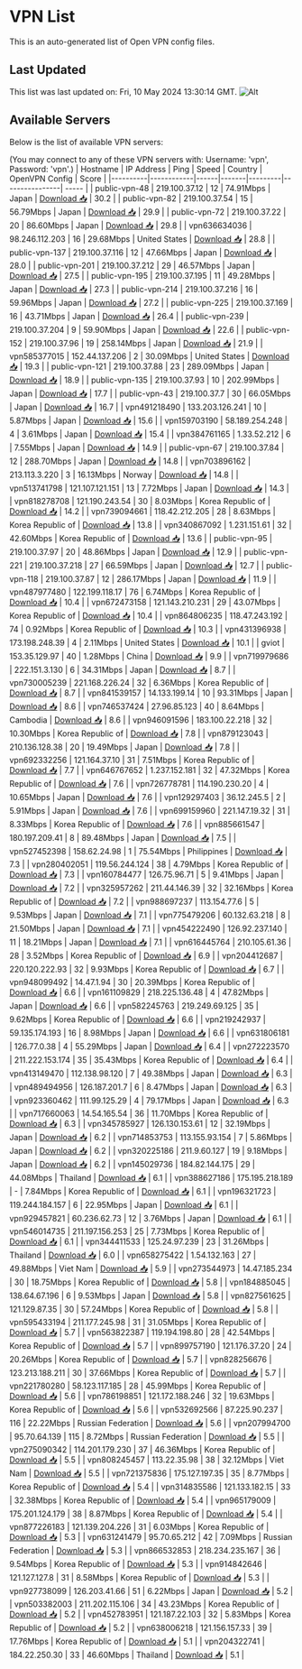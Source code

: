 # VPN List

This is an auto-generated list of Open VPN config files.

## Last Updated

This list was last updated on: Fri, 10 May 2024 13:30:14 GMT.
![Alt](https://repobeats.axiom.co/api/embed/186b98318ef1479477931607c1ad7d823f12451f.svg "Repobeats analytics image")

## Available Servers

Below is the list of available VPN servers:

(You may connect to any of these VPN servers with: Username: 'vpn', Password: 'vpn'.)
| Hostname | IP Address | Ping | Speed | Country | OpenVPN Config | Score |
|----------|------------|------|-------|---------|----------------| ----- |
| public-vpn-48 | 219.100.37.12 | 12 | 74.91Mbps | Japan | [Download 📥](./configs/server_0_JP.ovpn) | 30.2 |
| public-vpn-82 | 219.100.37.54 | 15 | 56.79Mbps | Japan | [Download 📥](./configs/server_1_JP.ovpn) | 29.9 |
| public-vpn-72 | 219.100.37.22 | 20 | 86.60Mbps | Japan | [Download 📥](./configs/server_2_JP.ovpn) | 29.8 |
| vpn636634036 | 98.246.112.203 | 16 | 29.68Mbps | United States | [Download 📥](./configs/server_3_US.ovpn) | 28.8 |
| public-vpn-137 | 219.100.37.116 | 12 | 47.66Mbps | Japan | [Download 📥](./configs/server_4_JP.ovpn) | 28.0 |
| public-vpn-201 | 219.100.37.212 | 29 | 46.57Mbps | Japan | [Download 📥](./configs/server_5_JP.ovpn) | 27.5 |
| public-vpn-195 | 219.100.37.195 | 11 | 49.28Mbps | Japan | [Download 📥](./configs/server_6_JP.ovpn) | 27.3 |
| public-vpn-214 | 219.100.37.216 | 16 | 59.96Mbps | Japan | [Download 📥](./configs/server_7_JP.ovpn) | 27.2 |
| public-vpn-225 | 219.100.37.169 | 16 | 43.71Mbps | Japan | [Download 📥](./configs/server_8_JP.ovpn) | 26.4 |
| public-vpn-239 | 219.100.37.204 | 9 | 59.90Mbps | Japan | [Download 📥](./configs/server_9_JP.ovpn) | 22.6 |
| public-vpn-152 | 219.100.37.96 | 19 | 258.14Mbps | Japan | [Download 📥](./configs/server_10_JP.ovpn) | 21.9 |
| vpn585377015 | 152.44.137.206 | 2 | 30.09Mbps | United States | [Download 📥](./configs/server_11_US.ovpn) | 19.3 |
| public-vpn-121 | 219.100.37.88 | 23 | 289.09Mbps | Japan | [Download 📥](./configs/server_12_JP.ovpn) | 18.9 |
| public-vpn-135 | 219.100.37.93 | 10 | 202.99Mbps | Japan | [Download 📥](./configs/server_13_JP.ovpn) | 17.7 |
| public-vpn-43 | 219.100.37.7 | 30 | 66.05Mbps | Japan | [Download 📥](./configs/server_14_JP.ovpn) | 16.7 |
| vpn491218490 | 133.203.126.241 | 10 | 5.87Mbps | Japan | [Download 📥](./configs/server_15_JP.ovpn) | 15.6 |
| vpn159703190 | 58.189.254.248 | 4 | 3.61Mbps | Japan | [Download 📥](./configs/server_16_JP.ovpn) | 15.4 |
| vpn384761165 | 1.33.52.212 | 6 | 7.55Mbps | Japan | [Download 📥](./configs/server_17_JP.ovpn) | 14.9 |
| public-vpn-67 | 219.100.37.84 | 12 | 288.70Mbps | Japan | [Download 📥](./configs/server_18_JP.ovpn) | 14.8 |
| vpn703896162 | 213.113.3.220 | 3 | 16.13Mbps | Norway | [Download 📥](./configs/server_19_NO.ovpn) | 14.8 |
| vpn513741798 | 121.107.121.151 | 13 | 7.72Mbps | Japan | [Download 📥](./configs/server_20_JP.ovpn) | 14.3 |
| vpn818278708 | 121.190.243.54 | 30 | 8.03Mbps | Korea Republic of | [Download 📥](./configs/server_21_KR.ovpn) | 14.2 |
| vpn739094661 | 118.42.212.205 | 28 | 8.63Mbps | Korea Republic of | [Download 📥](./configs/server_22_KR.ovpn) | 13.8 |
| vpn340867092 | 1.231.151.61 | 32 | 42.60Mbps | Korea Republic of | [Download 📥](./configs/server_23_KR.ovpn) | 13.6 |
| public-vpn-95 | 219.100.37.97 | 20 | 48.86Mbps | Japan | [Download 📥](./configs/server_24_JP.ovpn) | 12.9 |
| public-vpn-221 | 219.100.37.218 | 27 | 66.59Mbps | Japan | [Download 📥](./configs/server_25_JP.ovpn) | 12.7 |
| public-vpn-118 | 219.100.37.87 | 12 | 286.17Mbps | Japan | [Download 📥](./configs/server_26_JP.ovpn) | 11.9 |
| vpn487977480 | 122.199.118.17 | 76 | 6.74Mbps | Korea Republic of | [Download 📥](./configs/server_27_KR.ovpn) | 10.4 |
| vpn672473158 | 121.143.210.231 | 29 | 43.07Mbps | Korea Republic of | [Download 📥](./configs/server_28_KR.ovpn) | 10.4 |
| vpn864806235 | 118.47.243.192 | 74 | 0.92Mbps | Korea Republic of | [Download 📥](./configs/server_29_KR.ovpn) | 10.3 |
| vpn431396938 | 173.198.248.39 | 4 | 2.11Mbps | United States | [Download 📥](./configs/server_30_US.ovpn) | 10.1 |
| gviot | 153.35.129.97 | 40 | 1.28Mbps | China | [Download 📥](./configs/server_31_CN.ovpn) | 9.9 |
| vpn719979686 | 222.151.3.130 | 6 | 34.31Mbps | Japan | [Download 📥](./configs/server_32_JP.ovpn) | 8.7 |
| vpn730005239 | 221.168.226.24 | 32 | 6.36Mbps | Korea Republic of | [Download 📥](./configs/server_33_KR.ovpn) | 8.7 |
| vpn841539157 | 14.133.199.14 | 10 | 93.31Mbps | Japan | [Download 📥](./configs/server_34_JP.ovpn) | 8.6 |
| vpn746537424 | 27.96.85.123 | 40 | 8.64Mbps | Cambodia | [Download 📥](./configs/server_35_KH.ovpn) | 8.6 |
| vpn946091596 | 183.100.22.218 | 32 | 10.30Mbps | Korea Republic of | [Download 📥](./configs/server_36_KR.ovpn) | 7.8 |
| vpn879123043 | 210.136.128.38 | 20 | 19.49Mbps | Japan | [Download 📥](./configs/server_37_JP.ovpn) | 7.8 |
| vpn692332256 | 121.164.37.10 | 31 | 7.51Mbps | Korea Republic of | [Download 📥](./configs/server_38_KR.ovpn) | 7.7 |
| vpn646767652 | 1.237.152.181 | 32 | 47.32Mbps | Korea Republic of | [Download 📥](./configs/server_39_KR.ovpn) | 7.6 |
| vpn726778781 | 114.190.230.20 | 4 | 10.65Mbps | Japan | [Download 📥](./configs/server_40_JP.ovpn) | 7.6 |
| vpn129297403 | 36.12.245.5 | 2 | 5.91Mbps | Japan | [Download 📥](./configs/server_41_JP.ovpn) | 7.6 |
| vpn699159960 | 221.147.19.32 | 31 | 8.33Mbps | Korea Republic of | [Download 📥](./configs/server_42_KR.ovpn) | 7.6 |
| vpn885661547 | 180.197.209.41 | 8 | 89.48Mbps | Japan | [Download 📥](./configs/server_43_JP.ovpn) | 7.5 |
| vpn527452398 | 158.62.24.98 | 1 | 75.54Mbps | Philippines | [Download 📥](./configs/server_44_PH.ovpn) | 7.3 |
| vpn280402051 | 119.56.244.124 | 38 | 4.79Mbps | Korea Republic of | [Download 📥](./configs/server_45_KR.ovpn) | 7.3 |
| vpn160784477 | 126.75.96.71 | 5 | 9.41Mbps | Japan | [Download 📥](./configs/server_46_JP.ovpn) | 7.2 |
| vpn325957262 | 211.44.146.39 | 32 | 32.16Mbps | Korea Republic of | [Download 📥](./configs/server_47_KR.ovpn) | 7.2 |
| vpn988697237 | 113.154.77.6 | 5 | 9.53Mbps | Japan | [Download 📥](./configs/server_48_JP.ovpn) | 7.1 |
| vpn775479206 | 60.132.63.218 | 8 | 21.50Mbps | Japan | [Download 📥](./configs/server_49_JP.ovpn) | 7.1 |
| vpn454222490 | 126.92.237.140 | 11 | 18.21Mbps | Japan | [Download 📥](./configs/server_50_JP.ovpn) | 7.1 |
| vpn616445764 | 210.105.61.36 | 28 | 3.52Mbps | Korea Republic of | [Download 📥](./configs/server_51_KR.ovpn) | 6.9 |
| vpn204412687 | 220.120.222.93 | 32 | 9.93Mbps | Korea Republic of | [Download 📥](./configs/server_52_KR.ovpn) | 6.7 |
| vpn948099492 | 14.47.1.94 | 30 | 20.39Mbps | Korea Republic of | [Download 📥](./configs/server_53_KR.ovpn) | 6.6 |
| vpn161109829 | 218.225.136.48 | 4 | 47.82Mbps | Japan | [Download 📥](./configs/server_54_JP.ovpn) | 6.6 |
| vpn582245763 | 219.249.69.125 | 35 | 9.62Mbps | Korea Republic of | [Download 📥](./configs/server_55_KR.ovpn) | 6.6 |
| vpn219242937 | 59.135.174.193 | 16 | 8.98Mbps | Japan | [Download 📥](./configs/server_56_JP.ovpn) | 6.6 |
| vpn631806181 | 126.77.0.38 | 4 | 55.29Mbps | Japan | [Download 📥](./configs/server_57_JP.ovpn) | 6.4 |
| vpn272223570 | 211.222.153.174 | 35 | 35.43Mbps | Korea Republic of | [Download 📥](./configs/server_58_KR.ovpn) | 6.4 |
| vpn413149470 | 112.138.98.120 | 7 | 49.38Mbps | Japan | [Download 📥](./configs/server_59_JP.ovpn) | 6.3 |
| vpn489494956 | 126.187.201.7 | 6 | 8.47Mbps | Japan | [Download 📥](./configs/server_60_JP.ovpn) | 6.3 |
| vpn923360462 | 111.99.125.29 | 4 | 79.17Mbps | Japan | [Download 📥](./configs/server_61_JP.ovpn) | 6.3 |
| vpn717660063 | 14.54.165.54 | 36 | 11.70Mbps | Korea Republic of | [Download 📥](./configs/server_62_KR.ovpn) | 6.3 |
| vpn345785927 | 126.130.153.61 | 12 | 32.19Mbps | Japan | [Download 📥](./configs/server_63_JP.ovpn) | 6.2 |
| vpn714853753 | 113.155.93.154 | 7 | 5.86Mbps | Japan | [Download 📥](./configs/server_64_JP.ovpn) | 6.2 |
| vpn320225186 | 211.9.60.127 | 19 | 9.18Mbps | Japan | [Download 📥](./configs/server_65_JP.ovpn) | 6.2 |
| vpn145029736 | 184.82.144.175 | 29 | 44.08Mbps | Thailand | [Download 📥](./configs/server_66_TH.ovpn) | 6.1 |
| vpn388627186 | 175.195.218.189 | - | 7.84Mbps | Korea Republic of | [Download 📥](./configs/server_67_KR.ovpn) | 6.1 |
| vpn196321723 | 119.244.184.157 | 6 | 22.95Mbps | Japan | [Download 📥](./configs/server_68_JP.ovpn) | 6.1 |
| vpn929457821 | 60.236.62.73 | 12 | 3.76Mbps | Japan | [Download 📥](./configs/server_69_JP.ovpn) | 6.1 |
| vpn546014735 | 211.197.156.253 | 25 | 7.73Mbps | Korea Republic of | [Download 📥](./configs/server_70_KR.ovpn) | 6.1 |
| vpn344411533 | 125.24.97.239 | 23 | 31.26Mbps | Thailand | [Download 📥](./configs/server_71_TH.ovpn) | 6.0 |
| vpn658275422 | 1.54.132.163 | 27 | 49.88Mbps | Viet Nam | [Download 📥](./configs/server_72_VN.ovpn) | 5.9 |
| vpn273544973 | 14.47.185.234 | 30 | 18.75Mbps | Korea Republic of | [Download 📥](./configs/server_73_KR.ovpn) | 5.8 |
| vpn184885045 | 138.64.67.196 | 6 | 9.53Mbps | Japan | [Download 📥](./configs/server_74_JP.ovpn) | 5.8 |
| vpn827561625 | 121.129.87.35 | 30 | 57.24Mbps | Korea Republic of | [Download 📥](./configs/server_75_KR.ovpn) | 5.8 |
| vpn595433194 | 211.177.245.98 | 31 | 31.05Mbps | Korea Republic of | [Download 📥](./configs/server_76_KR.ovpn) | 5.7 |
| vpn563822387 | 119.194.198.80 | 28 | 42.54Mbps | Korea Republic of | [Download 📥](./configs/server_77_KR.ovpn) | 5.7 |
| vpn899757190 | 121.176.37.20 | 24 | 20.26Mbps | Korea Republic of | [Download 📥](./configs/server_78_KR.ovpn) | 5.7 |
| vpn828256676 | 123.213.188.211 | 30 | 37.66Mbps | Korea Republic of | [Download 📥](./configs/server_79_KR.ovpn) | 5.7 |
| vpn221780280 | 58.123.117.185 | 28 | 45.99Mbps | Korea Republic of | [Download 📥](./configs/server_80_KR.ovpn) | 5.6 |
| vpn786198851 | 121.172.188.246 | 32 | 19.63Mbps | Korea Republic of | [Download 📥](./configs/server_81_KR.ovpn) | 5.6 |
| vpn532692566 | 87.225.90.237 | 116 | 22.22Mbps | Russian Federation | [Download 📥](./configs/server_82_RU.ovpn) | 5.6 |
| vpn207994700 | 95.70.64.139 | 115 | 8.72Mbps | Russian Federation | [Download 📥](./configs/server_83_RU.ovpn) | 5.5 |
| vpn275090342 | 114.201.179.230 | 37 | 46.36Mbps | Korea Republic of | [Download 📥](./configs/server_84_KR.ovpn) | 5.5 |
| vpn808245457 | 113.22.35.98 | 38 | 32.12Mbps | Viet Nam | [Download 📥](./configs/server_85_VN.ovpn) | 5.5 |
| vpn721375836 | 175.127.197.35 | 35 | 8.77Mbps | Korea Republic of | [Download 📥](./configs/server_86_KR.ovpn) | 5.4 |
| vpn314835586 | 121.133.182.15 | 33 | 32.38Mbps | Korea Republic of | [Download 📥](./configs/server_87_KR.ovpn) | 5.4 |
| vpn965179009 | 175.201.124.179 | 38 | 8.87Mbps | Korea Republic of | [Download 📥](./configs/server_88_KR.ovpn) | 5.4 |
| vpn877226183 | 121.139.204.226 | 31 | 6.03Mbps | Korea Republic of | [Download 📥](./configs/server_89_KR.ovpn) | 5.3 |
| vpn631241479 | 95.70.65.212 | 42 | 7.09Mbps | Russian Federation | [Download 📥](./configs/server_90_RU.ovpn) | 5.3 |
| vpn866532853 | 218.234.235.167 | 36 | 9.54Mbps | Korea Republic of | [Download 📥](./configs/server_91_KR.ovpn) | 5.3 |
| vpn914842646 | 121.127.127.8 | 31 | 8.58Mbps | Korea Republic of | [Download 📥](./configs/server_92_KR.ovpn) | 5.3 |
| vpn927738099 | 126.203.41.66 | 51 | 6.22Mbps | Japan | [Download 📥](./configs/server_93_JP.ovpn) | 5.2 |
| vpn503382003 | 211.202.115.106 | 34 | 43.23Mbps | Korea Republic of | [Download 📥](./configs/server_94_KR.ovpn) | 5.2 |
| vpn452783951 | 121.187.22.103 | 32 | 5.83Mbps | Korea Republic of | [Download 📥](./configs/server_95_KR.ovpn) | 5.2 |
| vpn638006218 | 121.156.157.33 | 39 | 17.76Mbps | Korea Republic of | [Download 📥](./configs/server_96_KR.ovpn) | 5.1 |
| vpn204322741 | 184.22.250.30 | 33 | 46.60Mbps | Thailand | [Download 📥](./configs/server_97_TH.ovpn) | 5.1 |
